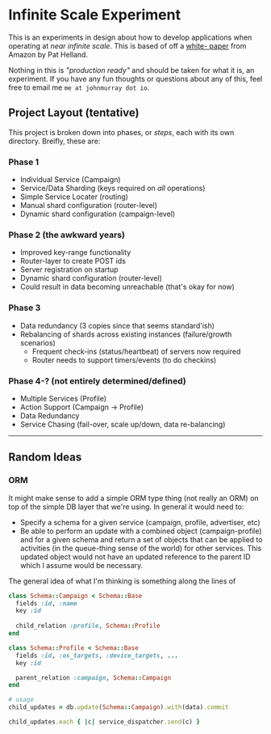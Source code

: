 # Infinite Scale Experiment

This is an experiments in design about how to develop applications
when operating at _near infinite scale_. This is based of off a [white-
paper][1] from Amazon by Pat Helland.

Nothing in this is _"production ready"_ and should be taken for what it is,
an experiment. If you have any fun thoughts or questions about any of this,
feel free to email me `me at johnmurray dot io`.


## Project Layout (tentative)

This project is broken down into phases, or _steps_, each with its own
directory. Breifly, these are:

### Phase 1

+ Individual Service (Campaign)
+ Service/Data Sharding (keys required on _all_ operations)
+ Simple Service Locater (routing)
+ Manual shard configuration (router-level)
+ Dynamic shard configuration (campaign-level)


### Phase 2 (the awkward years)

+ Improved key-range functionality
+ Router-layer to create POST ids
+ Server registration on startup
+ Dynamic shard configuration (router-level) 
+ Could result in data becoming unreachable (that's okay for now)


### Phase 3

+ Data redundancy (3 copies since that seems standard'ish)
+ Rebalancing of shards across existing instances (failure/growth scenarios)
  + Frequent check-ins (status/heartbeat) of servers now required
  + Router needs to support timers/events (to do checkins)


### Phase 4-? (not entirely determined/defined)

+ Multiple Services (Profile)
+ Action Support (Campaign -> Profile)
+ Data Redundancy
+ Service Chasing (fail-over, scale up/down, data re-balancing)



----


## Random Ideas

### ORM

It might make sense to add a simple ORM type thing (not really an ORM)
on top of the simple DB layer that we're using. In general it would need
to:

+ Specify a schema for a given service (campaign, profile, advertiser, etc)
+ Be able to perform an update with a combined object (campaign-profile)
  and for a given schema and return a set of objects that can be applied
  to activities (in the queue-thing sense of the world) for other services.
  This updated object would not have an updated reference to the parent ID
  which I assume would be necessary.

The general idea of what I'm thinking is something along the lines of

```ruby
class Schema::Campaign < Schema::Base
  fields :id, :name
  key :id
  
  child_relation :profile, Schema::Profile
end

class Schema::Profile < Schema::Base
  fields :id, :os_targets, :device_targets, ...
  key :id

  parent_relation :campaign, Schema::Campaign
end

# usage
child_updates = db.update(Schema::Campaign).with(data).commit

child_updates.each { |c| service_dispatcher.send(c) }
```


  [1]: http://cs.brown.edu/courses/cs227/archives/2012/papers/weaker/cidr07p15.pdf

